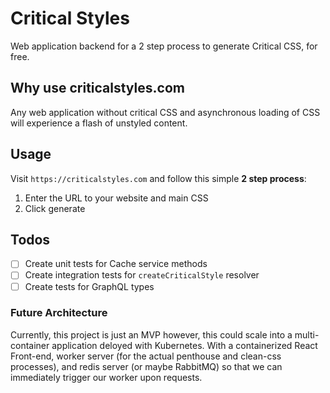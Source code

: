 # Critical Styles

Web application backend for a 2 step process to generate Critical CSS, for free.

## Why use criticalstyles.com

Any web application without critical CSS and asynchronous loading of CSS will experience a flash of unstyled content.

## Usage

Visit `https://criticalstyles.com` and follow this simple **2 step process**:

1. Enter the URL to your website and main CSS
2. Click generate

## Todos

- [ ] Create unit tests for Cache service methods
- [ ] Create integration tests for `createCriticalStyle` resolver
- [ ] Create tests for GraphQL types

### Future Architecture

Currently, this project is just an MVP however, this could scale into a multi-container application deloyed with Kubernetes. With a containerized React Front-end, worker server (for the actual penthouse and clean-css processes), and redis server (or maybe RabbitMQ) so that we can immediately trigger our worker upon requests.
